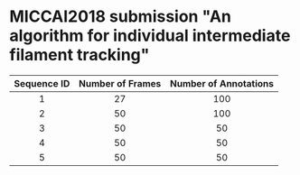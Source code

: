 MICCAI2018 submission "An algorithm for individual intermediate filament tracking"
======

|  Sequence ID  | Number of Frames | Number of Annotations |
|:-------------:|:----------------:|:---------------------:|
| 1             | 27               | 100                   |
| 2             | 50               | 100                   |
| 3             | 50               | 50                    |
| 4             | 50               | 50                    |
| 5             | 50               | 50                    |
